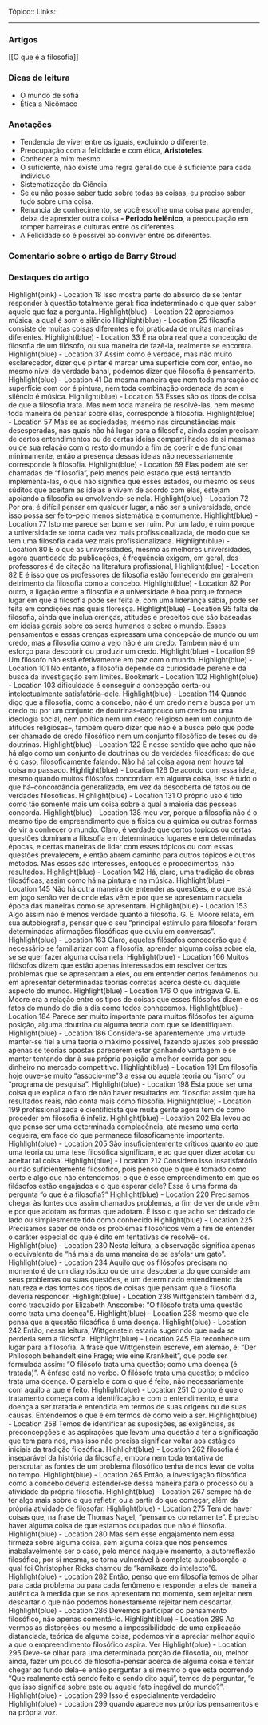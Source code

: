 Tópico::
Links::

---

### Artigos

[[O que é a filosofia]]

### Dicas de leitura

- O mundo de sofia
- Ética a Nicômaco

### Anotações

- Tendencia de viver entre os iguais, excluindo o diferente.
-  Preocupação com a felicidade e com ética, **Aristoteles**.
- Conhecer a mim mesmo
- O suficiente, não existe uma regra geral do que é suficiente para cada individuo
- Sistematização da Ciência
- Se eu não posso saber tudo sobre todas as coisas, eu preciso saber tudo sobre uma coisa.
- Renuncia de conhecimento, se você escolhe uma coisa para aprender, deixa de aprender outra coisa
**-  Periodo helênico**, a preocupação em romper barreiras e culturas entre os diferentes.
- A Felicidade só é possível ao conviver entre os diferentes.
### Comentario sobre o artigo de Barry Stroud
### Destaques do artigo

Highlight(pink) - Location 18
Isso mostra parte do absurdo de se tentar responder à questão totalmente geral: fica indeterminado o que quer saber aquele que faz a pergunta.
Highlight(blue) - Location 22
apreciamos música, a qual é som e silêncio
Highlight(blue) - Location 25
filosofia consiste de muitas coisas diferentes e foi praticada de muitas maneiras diferentes.
Highlight(blue) - Location 33
É na obra real que a concepção de filosofia de um filósofo, ou sua maneira de fazê-la, realmente se encontra.
Highlight(blue) - Location 37
Assim como é verdade, mas não muito esclarecedor, dizer que pintar é marcar uma superfície com cor, então, no mesmo nível de verdade banal, podemos dizer que filosofia é pensamento.
Highlight(blue) - Location 41
Da mesma maneira que nem toda marcação de superfície com cor é pintura, nem toda combinação ordenada de som e silêncio é música.
Highlight(blue) - Location 53
Esses são os tipos de coisa de que a filosofia trata. Mas nem toda maneira de resolvê-las, nem mesmo toda maneira de pensar sobre elas, corresponde à filosofia.
Highlight(blue) - Location 57
Mas se as sociedades, mesmo nas circunstâncias mais desesperadas, nas quais não há lugar para a filosofia, ainda assim precisam de certos entendimentos ou de certas ideias compartilhados de si mesmas ou de sua relação com o resto do mundo a fim de coerir e de funcionar minimamente, então a presença dessas ideias não necessariamente corresponde à filosofia.
Highlight(blue) - Location 69
Elas podem até ser chamadas de “filosofia”, pelo menos pelo estado que está tentando implementá-las, o que não significa que esses estados, ou mesmo os seus súditos que aceitam as ideias e vivem de acordo com elas, estejam apoiando a filosofia ou envolvendo-se nela.
Highlight(blue) - Location 72
Por ora, é difícil pensar em qualquer lugar, a não ser a universidade, onde isso possa ser feito–pelo menos sistemática e comumente.
Highlight(blue) - Location 77
Isto me parece ser bom e ser ruim. Por um lado, é ruim porque a universidade se torna cada vez mais profissionalizada, de modo que se tem uma filosofia cada vez mais profissionalizada.
Highlight(blue) - Location 80
E o que as universidades, mesmo as melhores universidades, agora quantidade de publicações, é frequência exigem, em geral, dos professores é de citação na literatura profissional,
Highlight(blue) - Location 82
E é isso que os professores de filosofia estão fornecendo em geral–em detrimento da filosofia como a concebo.
Highlight(blue) - Location 82
Por outro, a ligação entre a filosofia e a universidade é boa porque fornece lugar em que a filosofia pode ser feita e, com uma liderança sábia, pode ser feita em condições nas quais floresça.
Highlight(blue) - Location 95
falta de filosofia, ainda que inclua crenças, atitudes e preceitos que são baseadas em ideias gerais sobre os seres humanos e sobre o mundo. Esses pensamentos e essas crenças expressam uma concepção de mundo ou um credo, mas a filosofia como a vejo não é um credo. Também não é um esforço para descobrir ou produzir um credo.
Highlight(blue) - Location 99
Um filósofo não está efetivamente em paz com o mundo.
Highlight(blue) - Location 101
No entanto, a filosofia depende da curiosidade perene e da busca da investigação sem limites.
Bookmark - Location 102
Highlight(blue) - Location 103
dificuldade é conseguir a concepção certa-ou intelectualmente satisfatória–dele.
Highlight(blue) - Location 114
Quando digo que a filosofia, como a concebo, não é um credo nem a busca por um credo ou por um conjunto de doutrinas–tampouco um credo ou uma ideologia social, nem política nem um credo religioso nem um conjunto de atitudes religiosas–, também quero dizer que não é a busca pelo que pode ser chamado de credo filosófico nem um conjunto filosófico de teses ou de doutrinas.
Highlight(blue) - Location 122
É nesse sentido que acho que não há algo como um conjunto de doutrinas ou de verdades filosóficas: do que é o caso, filosoficamente falando. Não há tal coisa agora nem houve tal coisa no passado.
Highlight(blue) - Location 126
De acordo com essa ideia, mesmo quando muitos filósofos concordam em alguma coisa, isso é tudo o que há–concordância generalizada, em vez da descoberta de fatos ou de verdades filosóficas.
Highlight(blue) - Location 131
O próprio uso é tido como tão somente mais um coisa sobre a qual a maioria das pessoas concorda.
Highlight(blue) - Location 138
meu ver, porque a filosofia não é o mesmo tipo de empreendimento que a física ou a química ou outras formas de vir a conhecer o mundo. Claro, é verdade que certos tópicos ou certas questões dominam a filosofia em determinados lugares e em determinadas épocas, e certas maneiras de lidar com esses tópicos ou com essas questões prevalecem, e então abrem caminho para outros tópicos e outros métodos. Mas esses são interesses, enfoques e procedimentos, não resultados.
Highlight(blue) - Location 142
Há, claro, uma tradição de obras filosóficas, assim como há na pintura e na música.
Highlight(blue) - Location 145
Não há outra maneira de entender as questões, e o que está em jogo senão ver de onde elas vêm e por que se apresentam naquela época das maneiras como se apresentam.
Highlight(blue) - Location 153
Algo assim não é menos verdade quanto à filosofia. G. E. Moore relata, em sua autobiografia, pensar que o seu “principal estímulo para filosofar foram determinadas afirmações filosóficas que ouviu em conversas”.
Highlight(blue) - Location 163
Claro, aqueles filósofos concederão que é necessário se familiarizar com a filosofia, aprender alguma coisa sobre ela, se se quer fazer alguma coisa nela.
Highlight(blue) - Location 166
Muitos filósofos dizem que estão apenas interessados em resolver certos problemas que se apresentam a eles, ou em entender certos fenômenos ou em apresentar determinadas teorias corretas acerca deste ou daquele aspecto do mundo.
Highlight(blue) - Location 176
O que intrigava G. E. Moore era a relação entre os tipos de coisas que esses filósofos dizem e os fatos do mundo do dia a dia como todos conhecemos.
Highlight(blue) - Location 184
Parece ser muito importante para muitos filósofos ter alguma posição, alguma doutrina ou alguma teoria com que se identifiquem.
Highlight(blue) - Location 186
Considera-se aparentemente uma virtude manter-se fiel a uma teoria o máximo possível, fazendo ajustes sob pressão apenas se teorias opostas parecerem estar ganhando vantagem e se manter tentando dar à sua própria posição a melhor corrida por seu dinheiro no mercado competitivo.
Highlight(blue) - Location 191
Em filosofia hoje ouve-se muito “associo-me”3 a essa ou aquela teoria ou “ismo” ou “programa de pesquisa”.
Highlight(blue) - Location 198
Esta pode ser uma coisa que explica o fato de não haver resultados em filosofia: assim que há resultados reais, não conta mais como filosofia.
Highlight(blue) - Location 199
profissionalizada e cientificista que muita gente agora tem de como proceder em filosofia é infeliz.
Highlight(blue) - Location 202
Ela levou ao que penso ser uma determinada complacência, até mesmo uma certa cegueira, em face do que permanece filosoficamente importante.
Highlight(blue) - Location 205
São insuficientemente críticos quanto ao que uma teoria ou uma tese filosófica significam, e ao que quer dizer adotar ou aceitar tal coisa.
Highlight(blue) - Location 212
Considero isso insatisfatório ou não suficientemente filosófico, pois penso que o que é tomado como certo é algo que não entendemos: o que é esse empreendimento em que os filósofos estão engajados e o que esperar dele? Essa é uma forma da pergunta “o que é a filosofia?”
Highlight(blue) - Location 220
Precisamos chegar às fontes dos assim chamados problemas, a fim de ver de onde vêm e por que adotam as formas que adotam. É isso o que acho ser deixado de lado ou simplesmente tido como conhecido
Highlight(blue) - Location 225
Precisamos saber de onde os problemas filosóficos vêm a fim de entender o caráter especial do que é dito em tentativas de resolvê-los.
Highlight(blue) - Location 230
Nesta leitura, a observação significa apenas o equivalente de “há mais de uma maneira de se esfolar um gato”.
Highlight(blue) - Location 234
Aquilo que os filósofos precisam no momento é de um diagnóstico ou de uma descoberta do que consideram seus problemas ou suas questões, e um determinado entendimento da natureza e das fontes dos tipos de coisas que pensam que a filosofia deveria responder.
Highlight(blue) - Location 236
Wittgenstein também diz, como traduzido por Elizabeth Anscombe: “O filósofo trata uma questão como trata uma doença”5.
Highlight(blue) - Location 238
mesmo que ele pensa que a questão filosófica é uma doença.
Highlight(blue) - Location 242
Então, nessa leitura, Wittgenstein estaria sugerindo que nada se perderia sem a filosofia.
Highlight(blue) - Location 245
Ela reconhece um lugar para a filosofia. A frase que Wittgenstein escreve, em alemão, é: “Der Philosoph behandelt eine Frage; wie eine Krankheit”, que pode ser formulada assim: “O filósofo trata uma questão; como uma doença (é tratada)”. A ênfase está no verbo. O filósofo trata uma questão; o médico trata uma doença. O paralelo é com o que é feito, não necessariamente com aquilo a que é feito.
Highlight(blue) - Location 251
O ponto é que o tratamento começa com a identificação e com o entendimento, e uma doença a ser tratada é entendida em termos de suas origens ou de suas causas. Entendemos o que é em termos de como veio a ser.
Highlight(blue) - Location 258
Temos de identificar as suposições, as exigências, as preconcepções e as aspirações que levam uma questão a ter a significação que tem para nos, mas isso não precisa significar voltar aos estágios iniciais da tradição filosófica.
Highlight(blue) - Location 262
filosofia é inseparável da história da filosofia, embora nem toda tentativa de perscrutar as fontes de um problema filosófico tenha de nos levar de volta no tempo.
Highlight(blue) - Location 265
Então, a investigação filosófica como a concebo deveria estender-se dessa maneira para o processo ou a atividade da própria filosofia.
Highlight(blue) - Location 267
sempre há de ter algo mais sobre o que refletir, ou a partir do que começar, além da própria atividade de filosofar.
Highlight(blue) - Location 275
Tem de haver coisas que, na frase de Thomas Nagel, “pensamos corretamente”. É preciso haver alguma coisa de que estamos ocupados que não é filosofia.
Highlight(blue) - Location 280
Mas sem esse engajamento nem essa firmeza sobre alguma coisa, sem alguma coisa que nós pensemos inabalavelmente ser o caso, pelo menos naquele momento, a autorreflexão filosófica, por si mesma, se torna vulnerável à completa autoabsorção–a qual foi Christopher Ricks chamou de “kamikaze do intelecto”6.
Highlight(blue) - Location 282
Então, penso que em filosofia temos de olhar para cada problema ou para cada fenômeno e responder a eles de maneira autêntica à medida que se nos apresentam no momento, sem rejeitar nem descartar o que não podemos honestamente rejeitar nem descartar.
Highlight(blue) - Location 286
Devemos participar do pensamento filosófico, não apenas comentá-lo.
Highlight(blue) - Location 289
Ao vermos as distorções-ou mesmo a impossibilidade-de uma explicação distanciada, teórica de alguma coisa, podemos vir a apreciar melhor aquilo a que o empreendimento filosófico aspira. Ver
Highlight(blue) - Location 295
Deve-se olhar para uma determinada porção de filosofia, ou, melhor ainda, fazer um pouco de filosofia-pensar acerca de alguma coisa e tentar chegar ao fundo dela–e então perguntar a si mesmo o que está ocorrendo. “Que realmente está sendo feito e sendo dito aqui”, temos de perguntar, “e que isso significa sobre este ou aquele fato inegável do mundo?”.
Highlight(blue) - Location 299
Isso é especialmente verdadeiro
Highlight(blue) - Location 299
quando aparece nos próprios pensamentos e na própria voz.
